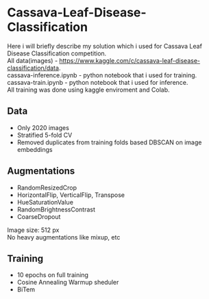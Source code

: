 # Cassava-Leaf-Disease-Classification

Here i will briefly describe my solution which i used for Cassava Leaf Disease Classification competition.</br>
All data(images) - https://www.kaggle.com/c/cassava-leaf-disease-classification/data. </br>
cassava-inference.ipynb - python notebook that i used for training.</br>
cassava-train.ipynb - python notebook that i used for inference.</br>
All training was done using kaggle enviroment and Colab.

## Data
* Only 2020 images
* Stratified 5-fold CV
* Removed duplicates from training folds based DBSCAN on image embeddings

## Augmentations
- RandomResizedCrop
- HorizontalFlip, VerticalFlip, Transpose
- HueSaturationValue
- RandomBrightnessContrast
- CoarseDropout

Image size: 512 px </br>
No heavy augmentations like mixup, etc

## Training
* 10 epochs on full training
* Cosine Annealing Warmup sheduler
* BiTem
